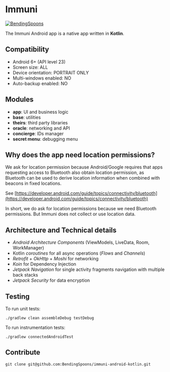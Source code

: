 # Immuni

[![BendingSpoons](https://circleci.com/gh/BendingSpoons/immuni-android-kotlin/tree/development.svg?style=shield)](https://app.circleci.com/pipelines/github/BendingSpoons/immuni-android-kotlin)

The Immuni Android app is a native app written in **Kotlin**.

Compatibility
-------------  

- Android 6+ (API level 23)
- Screen size: ALL  
- Device orientation: PORTRAIT ONLY
- Multi-windows enabled: NO
- Auto-backup enabled: NO

## Modules

 - **app**: UI and business logic
 - **base**: utilities
 - **theirs**: third party libraries
 - **oracle**: networking and API
 - **concierge**: IDs manager
 - **secret menu**: debugging menu

## Why does the app need location permissions?

We ask for location permission because Android/Google requires that apps requesting access to Bluetooth also obtain location permission, as Bluetooth can be used to derive location information when combined with beacons in fixed locations.

See [https://developer.android.com/guide/topics/connectivity/bluetooth](https://developer.android.com/guide/topics/connectivity/bluetooth)

In short, we do ask for location permissions because we need Bluetooth permissions. But Immuni does not collect or use location data.


## Architecture and Technical details

- *Android Architecture Components* (ViewModels, LiveData, Room, WorkManager) 
- Kotlin *coroutines* for all async operations (*Flows* and *Channels*)
- *Retrofit* + *OkHttp* + *Moshi* for networking
- *Koin* for Dependency Injection
- *Jetpack Navigation* for single activity fragments navigation with multiple back stacks
- *Jetpack Security* for data encryption

Testing
-------------

To run unit tests:
```
./gradlew clean assembleDebug testDebug
```
To run instrumentation tests:
```
./gradlew connectedAndroidTest
```

## Contribute


```
git clone git@github.com:BendingSpoons/immuni-android-kotlin.git
```